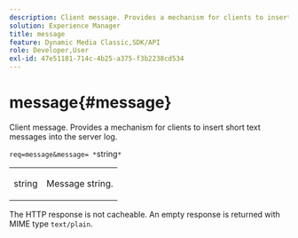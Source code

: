 ```yaml
---
description: Client message. Provides a mechanism for clients to insert short text messages into the server log.
solution: Experience Manager
title: message
feature: Dynamic Media Classic,SDK/API
role: Developer,User
exl-id: 47e51181-714c-4b25-a375-f3b2238cd534
---
```

# message{#message}

Client message. Provides a mechanism for clients to insert short text messages into the server log.

 `req=message&message= *`string`*`

<table id="simpletable_9AF29AA336C4447BBC2FD4A7D43ED91B"> 
 <tr class="strow"> 
  <td class="stentry"> <p><span class="varname"> string</span> </p> </td> 
  <td class="stentry"> <p>Message string. </p></td> 
 </tr> 
</table>

The HTTP response is not cacheable. An empty response is returned with MIME type `text/plain`.
